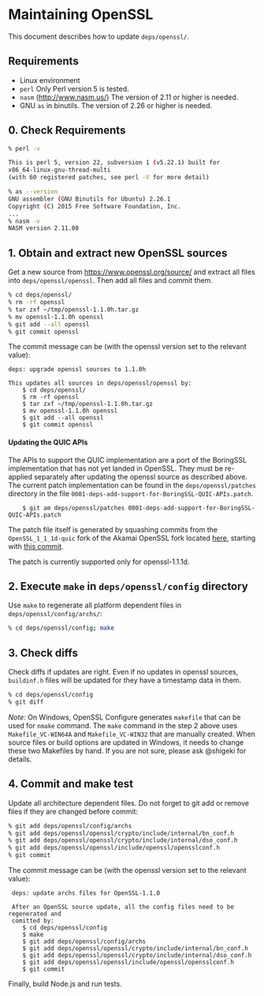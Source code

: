 # Maintaining OpenSSL

This document describes how to update `deps/openssl/`.

## Requirements
* Linux environment
* `perl` Only Perl version 5 is tested.
* `nasm` (http://www.nasm.us/)  The version of 2.11 or higher is needed.
* GNU `as` in binutils. The version of 2.26 or higher is needed.

## 0. Check Requirements

```sh
% perl -v

This is perl 5, version 22, subversion 1 (v5.22.1) built for
x86_64-linux-gnu-thread-multi
(with 60 registered patches, see perl -V for more detail)

% as --version
GNU assembler (GNU Binutils for Ubuntu) 2.26.1
Copyright (C) 2015 Free Software Foundation, Inc.
...
% nasm -v
NASM version 2.11.08
```

## 1. Obtain and extract new OpenSSL sources

Get a new source from  https://www.openssl.org/source/ and extract
all files into `deps/openssl/openssl`. Then add all files and commit
them.
```sh
% cd deps/openssl/
% rm -rf openssl
% tar zxf ~/tmp/openssl-1.1.0h.tar.gz
% mv openssl-1.1.0h openssl
% git add --all openssl
% git commit openssl
````

The commit message can be (with the openssl version set to the relevant value):
```text
deps: upgrade openssl sources to 1.1.0h

This updates all sources in deps/openssl/openssl by:
    $ cd deps/openssl/
    $ rm -rf openssl
    $ tar zxf ~/tmp/openssl-1.1.0h.tar.gz
    $ mv openssl-1.1.0h openssl
    $ git add --all openssl
    $ git commit openssl
```

#### Updating the QUIC APIs

The APIs to support the QUIC implementation are a port of the BoringSSL
implementation that has not yet landed in OpenSSL. They must be re-applied
separately after updating the openssl source as described above. The
current patch implementation can be found in the `deps/openssl/patches`
directory in the file `0001-deps-add-support-for-BoringSSL-QUIC-APIs.patch`.

```
    $ git am deps/openssl/patches 0001-deps-add-support-for-BoringSSL-QUIC-APIs.patch
```

The patch file itself is generated by squashing commits from the
`OpenSSL_1_1_1d-quic` fork of the Akamai OpenSSL fork located
[here](https://github.com/akamai/openssl), starting with
[this commit](https://github.com/akamai/openssl/commit/f910151a5b60eb7b90d274332368226cc67479df).

The patch is currently supported only for openssl-1.1.1d.

## 2. Execute `make` in `deps/openssl/config` directory

Use `make` to regenerate all platform dependent files in
`deps/openssl/config/archs/`:
```sh
% cd deps/openssl/config; make
```

## 3. Check diffs

Check diffs if updates are right. Even if no updates in openssl
sources, `buildinf.h` files will be updated for they have a timestamp
data in them.
```sh
% cd deps/openssl/config
% git diff
```

*Note*: On Windows, OpenSSL Configure generates `makefile` that can be
used for `nmake` command. The `make` command in the step 2 above uses
 `Makefile_VC-WIN64A` and `Makefile_VC-WIN32` that are manually
created. When source files or build options are updated in Windows,
it needs to change these two Makefiles by hand. If you are not sure,
please ask @shigeki for details.

## 4. Commit and make test

Update all architecture dependent files. Do not forget to git add or remove
files if they are changed before commit:
```sh
% git add deps/openssl/config/archs
% git add deps/openssl/openssl/crypto/include/internal/bn_conf.h
% git add deps/openssl/openssl/crypto/include/internal/dso_conf.h
% git add deps/openssl/openssl/include/openssl/opensslconf.h
% git commit
```

The commit message can be (with the openssl version set to the relevant value):
```text
 deps: update archs files for OpenSSL-1.1.0

 After an OpenSSL source update, all the config files need to be regenerated and
 comitted by:
    $ cd deps/openssl/config
    $ make
    $ git add deps/openssl/config/archs
    $ git add deps/openssl/openssl/crypto/include/internal/bn_conf.h
    $ git add deps/openssl/openssl/crypto/include/internal/dso_conf.h
    $ git add deps/openssl/openssl/include/openssl/opensslconf.h
    $ git commit
```

Finally, build Node.js and run tests.
